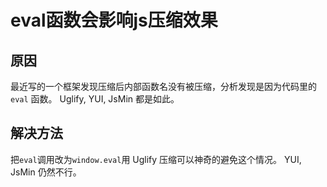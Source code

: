 # eval函数会影响js压缩效果

## 原因
最近写的一个框架发现压缩后内部函数名没有被压缩，分析发现是因为代码里的 `eval` 函数。
Uglify, YUI, JsMin 都是如此。

## 解决方法
把`eval`调用改为`window.eval`用 Uglify 压缩可以神奇的避免这个情况。 YUI, JsMin 仍然不行。

